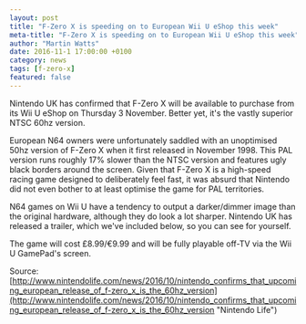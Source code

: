 ```yaml
---
layout: post
title: "F-Zero X is speeding on to European Wii U eShop this week"
meta-title: "F-Zero X is speeding on to European Wii U eShop this week"
author: "Martin Watts"
date: 2016-11-1 17:00:00 +0100
category: news
tags: [f-zero-x]
featured: false
---
```

Nintendo UK has confirmed that F-Zero X will be available to purchase from its Wii U eShop on Thursday 3 November. Better yet, it's the vastly superior NTSC 60hz version.

European N64 owners were unfortunately saddled with an unoptimised 50hz version of F-Zero X when it first released in November 1998. This PAL version runs roughly 17% slower than the NTSC version and features ugly black borders around the screen. Given that F-Zero X is a high-speed racing game designed to deliberately feel fast, it was absurd that Nintendo did not even bother to at least optimise the game for PAL territories.

N64 games on Wii U have a tendency to output a darker/dimmer image than the original hardware, although they do look a lot sharper. Nintendo UK has released a trailer, which we've included below, so you can see for yourself.

The game will cost £8.99/€9.99 and will be fully playable off-TV via the Wii U GamePad's screen.

Source: [http://www.nintendolife.com/news/2016/10/nintendo_confirms_that_upcoming_european_release_of_f-zero_x_is_the_60hz_version](http://www.nintendolife.com/news/2016/10/nintendo_confirms_that_upcoming_european_release_of_f-zero_x_is_the_60hz_version "Nintendo Life")